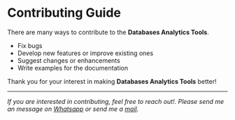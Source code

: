 # Contributing Guide

There are many ways to contribute to the **Databases Analytics Tools**.

- Fix bugs
- Develop new features or improve existing ones
- Suggest changes or enhancements
- Write examples for the documentation

Thank you for your interest in making **Databases Analytics Tools** better!

---
*If you are interested in contributing, feel free to reach out!. Please send me an message on [Whatsapp](https://wa.me/+22891518923) or send me a [mail](mailto:contact@josephkonka.com).*